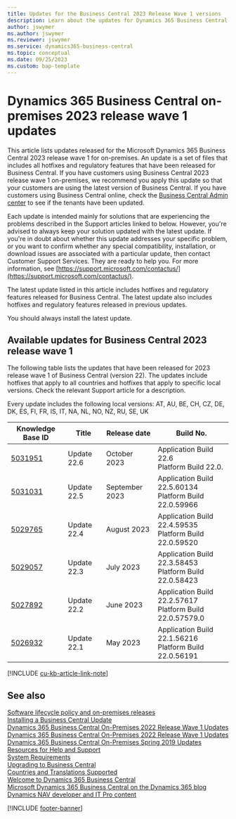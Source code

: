 ```yaml
---
title: Updates for the Business Central 2023 Release Wave 1 versions
description: Learn about the updates for Dynamics 365 Business Central 2023 Release Wave 1 on-premises deployments.
author: jswymer
ms.author: jswymer
ms.reviewer: jswymer
ms.service: dynamics365-business-central
ms.topic: conceptual
ms.date: 09/25/2023
ms.custom: bap-template
---
```


# Dynamics 365 Business Central on-premises 2023 release wave 1 updates

This article lists updates released for the Microsoft Dynamics 365 Business Central 2023 release wave 1 for on-premises. An update is a set of files that includes all hotfixes and regulatory features that have been released for Business Central. If you have customers using Business Central 2023 release wave 1 on-premises, we recommend you apply this update so that your customers are using the latest version of Business Central. If you have customers using Business Central online, check the [Business Central Admin center](../administration/tenant-admin-center.md) to see if the tenants have been updated.  

Each update is intended mainly for solutions that are experiencing the problems described in the Support articles linked to below. However, you're advised to always keep your solution updated with the latest update. If you're in doubt about whether this update addresses your specific problem, or you want to confirm whether any special compatibility, installation, or download issues are associated with a particular update, then contact Customer Support Services. They are ready to help you. For more information, see [https://support.microsoft.com/contactus/](https://support.microsoft.com/contactus/).

The latest update listed in this article includes hotfixes and regulatory features released for Business Central. The latest update also includes hotfixes and regulatory features released in previous updates.  

You should always install the latest update.

## Available updates for Business Central 2023 release wave 1

The following table lists the updates that have been released for 2023 release wave 1 of Business Central (version 22). The updates include hotfixes that apply to all countries and hotfixes that apply to specific local versions. Check the relevant Support article for a description.

Every update includes the following local versions: AT, AU, BE, CH, CZ, DE, DK, ES, FI, FR, IS, IT, NA, NL, NO, NZ, RU, SE, UK

|Knowledge Base ID|Title|Release date  |Build No. |
|-----------------|-----|--------------|----------|
|[5031951](https://support.microsoft.com/help/5031951)|Update 22.6| October 2023|Application Build 22.6</br>Platform Build 22.0.  |
|[5031031](https://support.microsoft.com/help/5031031)|Update 22.5| September 2023|Application Build 22.5.60134</br>Platform Build 22.0.59966  |
|[5029765](https://support.microsoft.com/help/5029765)|Update 22.4| August 2023|Application Build 22.4.59535</br>Platform Build 22.0.59520  |
|[5029057](https://support.microsoft.com/help/5029057)|Update 22.3| July 2023|Application Build 22.3.58453</br>Platform Build 22.0.58423  |
|[5027892](https://support.microsoft.com/help/5027892)|Update 22.2| June 2023|Application Build 22.2.57617</br>Platform Build 22.0.57579.0 |
|[5026932](https://support.microsoft.com/help/5026932) |Update 22.1| May 2023|Application Build 22.1.56216</br>Platform Build 22.0.56191 |

[!INCLUDE [cu-kb-article-link-note](../includes/cu-kb-article-link-note.md)]

## See also

[Software lifecycle policy and on-premises releases](../terms/lifecycle-policy-on-premises.md)  
[Installing a Business Central Update](../upgrade/upgrading-cumulative-update-v22.md)  
[Dynamics 365 Business Central On-Premises 2022 Release Wave 1 Updates](update-versions-21.md)  
[Dynamics 365 Business Central On-Premises 2022 Release Wave 1 Updates](update-versions-20.md)  
[Dynamics 365 Business Central On-Premises Spring 2019 Updates](update-versions-14.md)  
[Resources for Help and Support](../help-and-support.md)  
[System Requirements](system-requirements-business-central-v22.md)  
[Upgrading to Business Central](../upgrade/upgrading-to-business-central.md)  
[Countries and Translations Supported](../compliance/apptest-countries-and-translations.md)  
[Welcome to Dynamics 365 Business Central](/dynamics365/business-central/index)  
[Microsoft Dynamics 365 Business Central on the Dynamics 365 blog](https://cloudblogs.microsoft.com/dynamics365/it/product/business-central/)  
[Dynamics NAV developer and IT Pro content](/dynamics-nav/index)

[!INCLUDE [footer-banner](../includes/footer-banner.md)]
